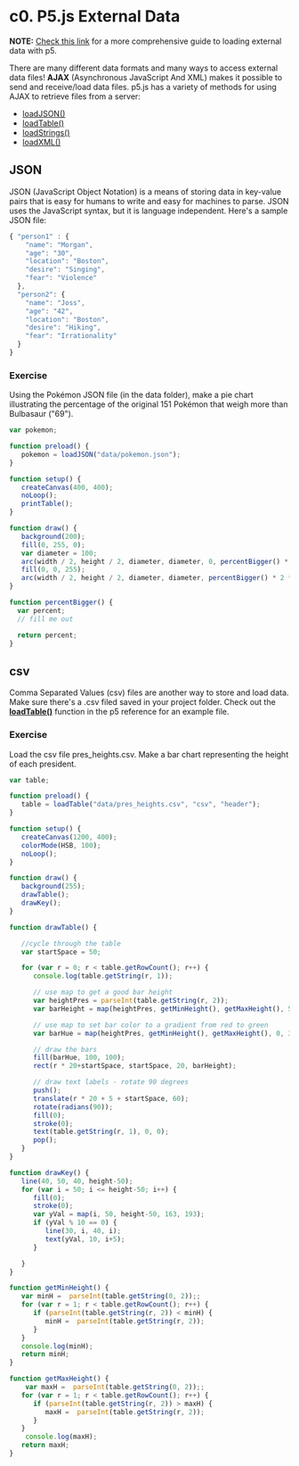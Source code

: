 # c0. P5.js External Data

**NOTE:** [Check this link](https://github.com/processing/p5.js/wiki/Loading-external-files:-AJAX,-XML,-JSON) for a more comprehensive guide to loading external data with p5.

There are many different data formats and many ways to access external data files!
**AJAX** (Asynchronous JavaScript And XML) makes it possible to send and receive/load data files. p5.js has a variety of methods for using AJAX to retrieve files from a server:

* [loadJSON()](http://p5js.org/reference/#/p5/loadJSON)
* [loadTable()](http://p5js.org/reference/#/p5/loadTable)
* [loadStrings()](http://p5js.org/reference/#/p5/loadStrings)
* [loadXML()](http://p5js.org/reference/#/p5/loadXML)

## JSON

JSON (JavaScript Object Notation) is a means of storing data in key-value pairs that is easy for humans to write and easy for machines to parse. JSON uses the JavaScript syntax, but it is language independent. Here's a sample JSON file:

```JavaScript
{ "person1" : {
    "name": "Morgan",
    "age": "30",
    "location": "Boston",
    "desire": "Singing",
    "fear": "Violence"
  },
  "person2": {
    "name": "Joss",
    "age": "42",
    "location": "Boston",
    "desire": "Hiking",
    "fear": "Irrationality"
  }
}
```
### Exercise
Using the Pokémon JSON file (in the data folder), make a pie chart illustrating the percentage of the original 151 Pokémon that weigh more than Bulbasaur ("69").

```javascript
var pokemon;

function preload() {
   pokemon = loadJSON("data/pokemon.json");
}

function setup() {
   createCanvas(400, 400);
   noLoop();
   printTable();
}

function draw() {
   background(200);
   fill(0, 255, 0);
   var diameter = 100;
   arc(width / 2, height / 2, diameter, diameter, 0, percentBigger() * 2 * PI);
   fill(0, 0, 255);
   arc(width / 2, height / 2, diameter, diameter, percentBigger() * 2 * PI, 0);
}

function percentBigger() {
  var percent;
  // fill me out

  return percent;
}
```

## csv
Comma Separated Values (csv) files are another way to store and load data. Make sure there's a .csv filed saved in your project folder. Check out the [**loadTable()**](http://p5js.org/reference/#/p5/loadTable) function in the p5 reference for an example file.

### Exercise
Load the csv file pres_heights.csv. Make a bar chart representing the height of each president.


```javascript
var table;

function preload() {
   table = loadTable("data/pres_heights.csv", "csv", "header");
}

function setup() {
   createCanvas(1200, 400);
   colorMode(HSB, 100);
   noLoop();
}

function draw() {
   background(255);
   drawTable();
   drawKey();
}

function drawTable() {

   //cycle through the table
   var startSpace = 50;

   for (var r = 0; r < table.getRowCount(); r++) {
      console.log(table.getString(r, 1));

      // use map to get a good bar height
      var heightPres = parseInt(table.getString(r, 2));
      var barHeight = map(heightPres, getMinHeight(), getMaxHeight(), 50, height-50);

      // use map to set bar color to a gradient from red to green
      var barHue = map(heightPres, getMinHeight(), getMaxHeight(), 0, 30);

      // draw the bars
      fill(barHue, 100, 100);
      rect(r * 20+startSpace, startSpace, 20, barHeight);

      // draw text labels - rotate 90 degrees
      push();
      translate(r * 20 + 5 + startSpace, 60);
      rotate(radians(90));
      fill(0);
      stroke(0);
      text(table.getString(r, 1), 0, 0);
      pop();
   }
}

function drawKey() {
   line(40, 50, 40, height-50);
   for (var i = 50; i <= height-50; i++) {
      fill(0);
      stroke(0);
      var yVal = map(i, 50, height-50, 163, 193);
      if (yVal % 10 == 0) {
         line(30, i, 40, i);
         text(yVal, 10, i+5);
      }

   }
}

function getMinHeight() {
   var minH =  parseInt(table.getString(0, 2));;
   for (var r = 1; r < table.getRowCount(); r++) {
      if (parseInt(table.getString(r, 2)) < minH) {
         minH =  parseInt(table.getString(r, 2));
      }
   }
   console.log(minH);
   return minH;
}

function getMaxHeight() {
    var maxH =  parseInt(table.getString(0, 2));;
   for (var r = 1; r < table.getRowCount(); r++) {
      if (parseInt(table.getString(r, 2)) > maxH) {
         maxH =  parseInt(table.getString(r, 2));
      }
   }
    console.log(maxH);
   return maxH;
}
```
